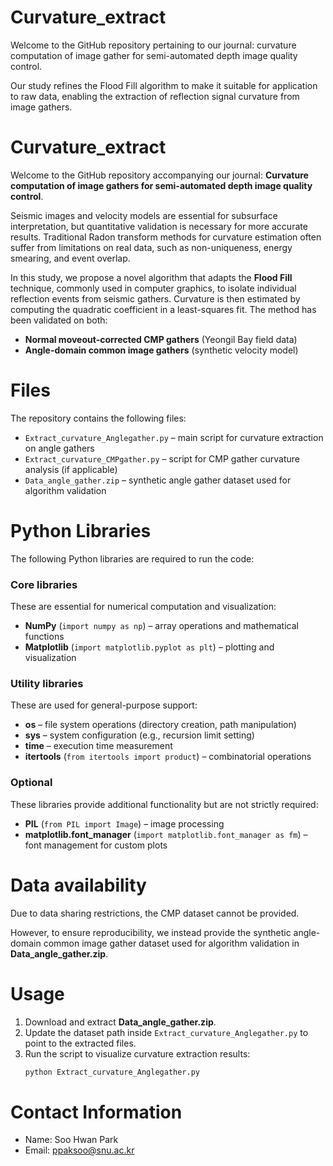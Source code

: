 # Curvature_extract
Welcome to the GitHub repository pertaining to our journal: curvature computation of image gather for semi-automated depth image quality control.

Our study refines the Flood Fill algorithm to make it suitable for application to raw data, enabling the extraction of reflection signal curvature from image gathers.

# Curvature_extract
Welcome to the GitHub repository accompanying our journal: **Curvature computation of image gathers for semi-automated depth image quality control**.

Seismic images and velocity models are essential for subsurface interpretation, but quantitative validation is necessary for more accurate results. Traditional Radon transform methods for curvature estimation often suffer from limitations on real data, such as non-uniqueness, energy smearing, and event overlap.  

In this study, we propose a novel algorithm that adapts the **Flood Fill** technique, commonly used in computer graphics, to isolate individual reflection events from seismic gathers. Curvature is then estimated by computing the quadratic coefficient in a least-squares fit. The method has been validated on both:
- **Normal moveout-corrected CMP gathers** (Yeongil Bay field data)  
- **Angle-domain common image gathers** (synthetic velocity model)  


# Files
The repository contains the following files:
* `Extract_curvature_Anglegather.py` – main script for curvature extraction on angle gathers
* `Extract_curvature_CMPgather.py` – script for CMP gather curvature analysis (if applicable)
* `Data_angle_gather.zip` – synthetic angle gather dataset used for algorithm validation


# Python Libraries

The following Python libraries are required to run the code:

### Core libraries
These are essential for numerical computation and visualization:
- **NumPy** (`import numpy as np`) – array operations and mathematical functions  
- **Matplotlib** (`import matplotlib.pyplot as plt`) – plotting and visualization  

### Utility libraries
These are used for general-purpose support:
- **os** – file system operations (directory creation, path manipulation)  
- **sys** – system configuration (e.g., recursion limit setting)  
- **time** – execution time measurement  
- **itertools** (`from itertools import product`) – combinatorial operations  

### Optional
These libraries provide additional functionality but are not strictly required:
- **PIL** (`from PIL import Image`) – image processing  
- **matplotlib.font_manager** (`import matplotlib.font_manager as fm`) – font management for custom plots  

# Data availability
Due to data sharing restrictions, the CMP dataset cannot be provided.

However, to ensure reproducibility, we instead provide the synthetic angle-domain common image gather dataset used for algorithm validation in **Data_angle_gather.zip**.

# Usage
1. Download and extract **Data_angle_gather.zip**.  
2. Update the dataset path inside `Extract_curvature_Anglegather.py` to point to the extracted files.  
3. Run the script to visualize curvature extraction results:
   ```bash
   python Extract_curvature_Anglegather.py

# Contact Information
* Name: Soo Hwan Park
* Email: ppaksoo@snu.ac.kr

